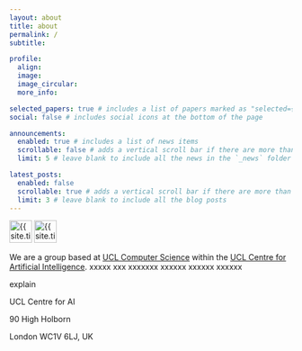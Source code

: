 ```yaml
---
layout: about
title: about
permalink: /
subtitle:

profile:
  align:
  image:
  image_circular:
  more_info:

selected_papers: true # includes a list of papers marked as "selected={true}"
social: false # includes social icons at the bottom of the page

announcements:
  enabled: true # includes a list of news items
  scrollable: false # adds a vertical scroll bar if there are more than 3 news items
  limit: 5 # leave blank to include all the news in the `_news` folder

latest_posts:
  enabled: false
  scrollable: true # adds a vertical scroll bar if there are more than 3 new posts items
  limit: 3 # leave blank to include all the blog posts
---
```


<img src="{{ '/assets/img/logo.png' | relative_url }}" alt="{{ site.title }}" height="40" class="logo-light">
<img src="{{ '/assets/img/logo-dark.png' | relative_url }}" alt="{{ site.title }}" height="40" class="logo-dark">

We are a group based at <a href="">UCL Computer Science</a> within the <a href="">UCL Centre for Artificial Intelligence</a>. xxxxx xxx xxxxxxx xxxxxx xxxxxx xxxxxx

explain
    <p>UCL Centre for AI</p>
    <p>90 High Holborn</p>
    <p>London WC1V 6LJ, UK</p>